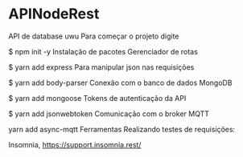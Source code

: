 # APINodeRest
API de database uwu
Para começar o projeto digite

$ npm init -y 
Instalação de pacotes
Gerenciador de rotas

$  yarn add express
Para manipular json nas requisições

$  yarn add body-parser 
Conexão com o banco de dados MongoDB

$ yarn add mongoose
Tokens de autenticação da API

$ yarn add jsonwebtoken 
Comunicação com o broker MQTT

yarn add async-mqtt
Ferramentas
Realizando testes de requisições:

Insomnia, https://support.insomnia.rest/
